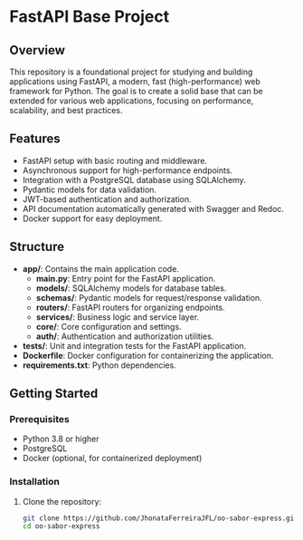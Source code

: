 # FastAPI Base Project

## Overview

This repository is a foundational project for studying and building applications using FastAPI, a modern, fast (high-performance) web framework for Python. The goal is to create a solid base that can be extended for various web applications, focusing on performance, scalability, and best practices.

## Features

- FastAPI setup with basic routing and middleware.
- Asynchronous support for high-performance endpoints.
- Integration with a PostgreSQL database using SQLAlchemy.
- Pydantic models for data validation.
- JWT-based authentication and authorization.
- API documentation automatically generated with Swagger and Redoc.
- Docker support for easy deployment.

## Structure

- **app/**: Contains the main application code.
  - **main.py**: Entry point for the FastAPI application.
  - **models/**: SQLAlchemy models for database tables.
  - **schemas/**: Pydantic models for request/response validation.
  - **routers/**: FastAPI routers for organizing endpoints.
  - **services/**: Business logic and service layer.
  - **core/**: Core configuration and settings.
  - **auth/**: Authentication and authorization utilities.
- **tests/**: Unit and integration tests for the FastAPI application.
- **Dockerfile**: Docker configuration for containerizing the application.
- **requirements.txt**: Python dependencies.

## Getting Started

### Prerequisites

- Python 3.8 or higher
- PostgreSQL
- Docker (optional, for containerized deployment)

### Installation

1. Clone the repository:

   ```bash
   git clone https://github.com/JhonataFerreiraJFL/oo-sabor-express.git
   cd oo-sabor-express
